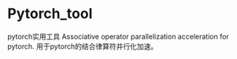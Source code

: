 # Pytorch_tool
pytorch实用工具
Associative operator parallelization acceleration for pytorch.
用于pytorch的结合律算符并行化加速。
